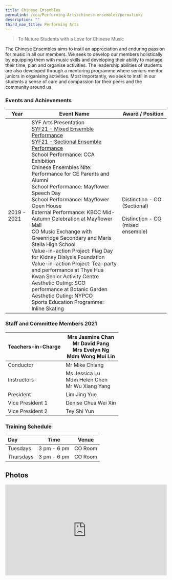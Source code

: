```yaml
---
title: Chinese Ensembles
permalink: /cca/Performing-Arts/chinese-ensembles/permalink/
description: ""
third_nav_title: Performing Arts
---
```

> To Nuture Students with a Love for Chinese Music

 

The Chinese Ensembles aims to instil an appreciation and enduring passion for music in all our members. We seek to develop our members holistically by equipping them with music skills and developing their ability to manage their time, plan and organise activities. The leadership abilities of students are also developed through a mentoring programme where seniors mentor juniors in organising activities. Most importantly, we seek to instil in our students a sense of care and compassion for their peers and the community around us.

### Events and Achievements

<table>
<thead>
  <tr>
    <th>Year</th>
    <th>Event Name</th>
    <th>Award / Position</th>
  </tr>
</thead>
<tbody>
  <tr>
    <td>2019 - 2021</td>
    <td>SYF Arts Presentation<br><a rel="noopener noreferrer" target="_blank" href="https://www.youtube.com/watch?v=WUGmDuuWarI">SYF21 - Mixed Ensemble Performance</a><br><a rel="noopener noreferrer" target="_blank" href="https://www.youtube.com/watch?v=CUk9FP7JPf0">SYF21 - Sectional Ensemble Performance</a><br>School Performance: CCA Exhibition<br>Chinese Ensembles Nite: Performance for CE Parents and Alumni<br>School Performance: Mayflower Speech Day<br>School Performance: Mayflower Open House<br>External Performance: KBCC Mid-Autumn Celebration at Mayflower Mall<br>CO Music Exchange with Greenridge Secondary and Maris Stella High School<br>Value-in-action Project: Flag Day for Kidney Dialysis Foundation<br>Value-in-action Project: Tea-party and performance at Thye Hua Kwan Senior Activity Centre<br>Aesthetic Outing: SCO performance at Botanic Garden<br>Aesthetic Outing: NYPCO<br>Sports Education Programme: Inline Skating</td>
    <td>Distinction - CO (Sectional)<br><br>Distinction - CO (mixed ensemble)</td>
  </tr>
</tbody>
</table>

### Staff and Committee Members 2021

| Teachers-in-Charge 	| Mrs Jasmine Chan<br>Mr David Pang<br>Mrs Evelyn Ng <br> Mdm Wong Mui Lin	|
|---	|---	|
| Conductor 	| Mr Mike Chiang 	|
| Instructors 	| Ms Jessica Lu<br>Mdm Helen Chen<br>Mr Wu Xiang Yang 	|
| President 	| Lim Jing Yue 	|
| Vice President 1 	| Denise Chua Wei Xin 	|
| Vice President 2 	| Tey Shi Yun 	|

### Training Schedule

| Day 	| Time 	| Venue 	|
|:---	|---	|---	|
| Tuesdays 	| 3 pm - 6 pm 	| CO Room 	|
| Thursdays 	| 3 pm - 6 pm 	| CO Room 	|

Photos
------

<div style="position:relative;width:100%;padding-bottom: 56.25%;height: 0; overflow: hidden;"><iframe style="position: absolute; top: 0; left: 0; width: 100%; height: 100%;" frameborder="0" src="https://docs.google.com/presentation/d/e/2PACX-1vQIzJlll1fwp77WGLDpkEt_-f16SqR2a_82CEJUukQSQ9n5eo4GQxtyxEuOFbudxOSagAAcaRx39ubL/embed?start=true&loop=true&delayms=3000"></iframe></div>